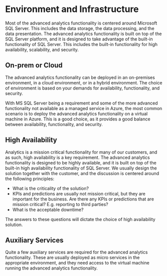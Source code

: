 # Environment and Infrastructure

Most of the advanced analytics functionality is centered around Microsoft SQL Server. This includes the data storage, the data processing, and the data presentation. The advanced analytics functionality is built on top of the SQL Server platform, and it is designed to take advantage of the built-in functionality of SQL Server. This includes the built-in functionality for high availability, scalability, and security.

## On-prem or Cloud

The advanced analytics functionality can be deployed in an on-premises environment, in a cloud environment, or in a hybrid environment. The choice of environment is based on your demands for availability, functionality, and security.

With MS SQL Server being a requirement and some of the more advanced functionality not available as a managed service in Azure, the most common scenario is to deploy the advanced analytics functionality on a virtual machine in Azure. This is a good choice, as it provides a good balance between availability, functionality, and security.

## High Availability

Analytics is a mission critical functionality for many of our customers, and as such, high availability is a key requirement. The advanced analytics functionality is designed to be highly available, and it is built on top of the built-in high availability functionality of SQL Server. We usually design the solution together with the customer, and the discussion is centered around the following principles:

* What is the criticality of the solution?
* KPIs and predictions are usually not mission critical, but they are important for the business. Are there any KPIs or predictions that are mission critical? E.g. reporting to third parties?
* What is the acceptable downtime?

The answers to these questions will dictate the choice of high availability solution.

## Auxiliary Services

Quite a few auxiliary services are required for the advanced analytics functionality. These are usually deployed as micro services in the appropriate environment, and they need access to the virtual machine running the advanced analytics functionality.